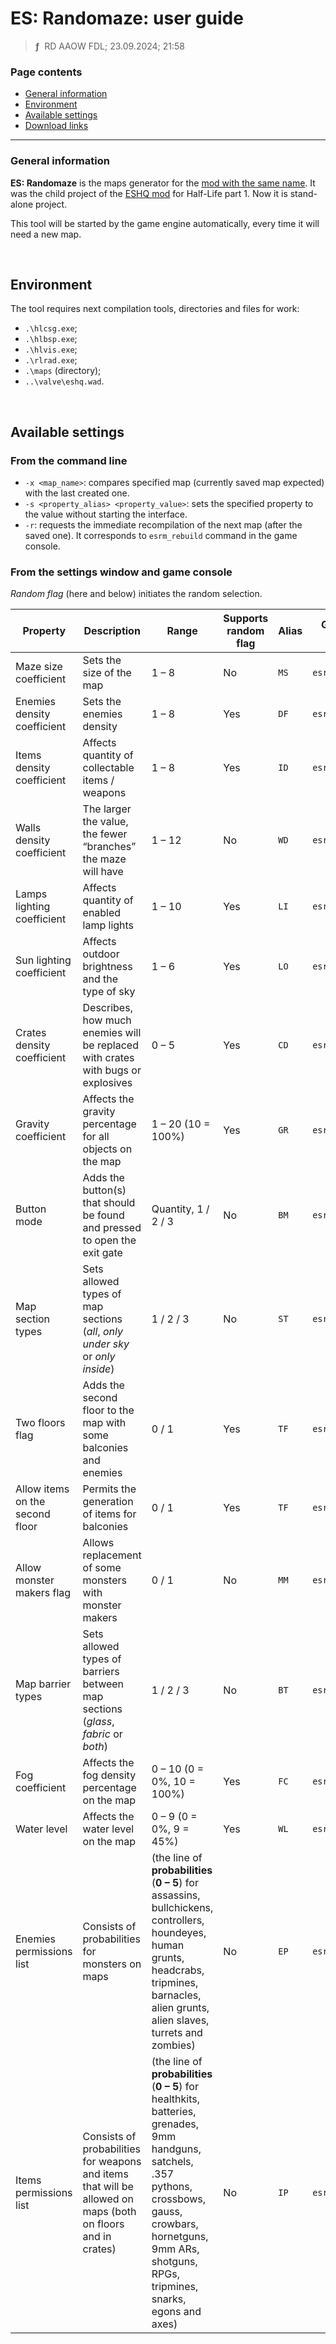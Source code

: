 # ES: Randomaze: user guide
> **ƒ** &nbsp;RD AAOW FDL; 23.09.2024; 21:58



### Page contents

- [General information](#general-information)
- [Environment](#environment)
- [Available settings](#available-settings)
- [Download links](https://moddb.com/mods/esrm)

---

### General information

**ES: Randomaze** is the maps generator for the [mod with the same name](https://moddb.com/mods/esrm).
It was the child project of the [ESHQ mod](https://moddb.com/mods/eshq) for Half-Life part 1.
Now it is stand-alone project.

This tool will be started by the game engine automatically, every time it will need a new map.

&nbsp;



## Environment

The tool requires next compilation tools, directories and files for work:
- `.\hlcsg.exe`;
- `.\hlbsp.exe`;
- `.\hlvis.exe`;
- `.\rlrad.exe`;
- `.\maps` (directory);
- `..\valve\eshq.wad`.

&nbsp;



## Available settings

### From the command line

- `-x <map_name>`: compares specified map (currently saved map expected) with the last created one.
- `-s <property_alias> <property_value>`: sets the specified property to the value without starting the interface.
- `-r`: requests the immediate recompilation of the next map (after the saved one). It corresponds to `esrm_rebuild` command in the game console.

### From the settings window and game console

*Random flag* (here and below) initiates the random selection.

| Property | Description | Range | Supports random flag | Alias | Game console command |
|-|-|-|-|-|-|
| Maze size coefficient | Sets the size of the map | 1 – 8 | No | `MS` | `esrm_size` |
| Enemies density coefficient | Sets the enemies density | 1 – 8 | Yes | `DF` | `esrm_enemies` |
| Items density coefficient | Affects quantity of collectable items / weapons | 1 – 8 | Yes | `ID` | `esrm_items` |
| Walls density coefficient | The larger the value, the fewer “branches” the maze will have | 1 – 12 | No | `WD` | `esrm_walls` |
| Lamps lighting coefficient | Affects quantity of enabled lamp lights | 1 – 10 | Yes | `LI` | `esrm_inlight` |
| Sun lighting coefficient | Affects outdoor brightness and the type of sky | 1 – 6 | Yes | `LO` | `esrm_outlight` |
| Crates density coefficient | Describes, how much enemies will be replaced with crates with bugs or explosives | 0 – 5 | Yes | `CD` | `esrm_crates` |
| Gravity coefficient | Affects the gravity percentage for all objects on the map | 1 – 20 (10 = 100%) | Yes | `GR` | `esrm_gravity` |
| Button mode | Adds the button(s) that should be found and pressed to open the exit gate | Quantity, 1 / 2 / 3 | No | `BM` | `esrm_button` |
| Map section types | Sets allowed types of map sections (*all*, *only under sky* or *only inside*) | 1 / 2 / 3 | No | `ST` | `esrm_sections` |
| Two floors flag | Adds the second floor to the map with some balconies and enemies | 0 / 1 | Yes | `TF` | `esrm_two_floors` |
| Allow items on the second floor | Permits the generation of items for balconies | 0 / 1 | Yes | `TF` | `esrm_two_floors` |
| Allow monster makers flag | Allows replacement of some monsters with monster makers | 0 / 1 | No | `MM` | `esrm_makers` |
| Map barrier types | Sets allowed types of barriers between map sections (*glass*, *fabric* or *both*) | 1 / 2 / 3 | No | `BT` | `esrm_barriers` |
| Fog coefficient | Affects the fog density percentage on the map | 0 – 10 (0 = 0%, 10 = 100%) | Yes | `FC` | `esrm_fog` |
| Water level | Affects the water level on the map | 0 – 9 (0 = 0%, 9 = 45%) | Yes | `WL` | `esrm_water` |
| Enemies permissions list | Consists of probabilities for monsters on maps | (the line of **probabilities** (**0 – 5**) for assassins, bullchickens, controllers, houndeyes, human grunts, headcrabs, tripmines, barnacles, alien grunts, alien slaves, turrets and zombies) | No | `EP` | `esrm_enemies_list` |
| Items permissions list | Consists of probabilities for weapons and items that will be allowed on maps (both on floors and in crates) | (the line of **probabilities** (**0 – 5**) for healthkits, batteries, grenades, 9mm handguns, satchels, .357 pythons, crossbows, gauss, crowbars, hornetguns, 9mm ARs, shotguns, RPGs, tripmines, snarks, egons and axes) | No | `IP` | `esrm_items_list` |
